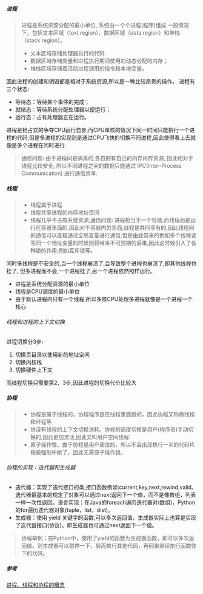 ##### 进程
> 进程是系统资源分配的最小单位, 系统由一个个进程(程序)组成
  一般情况下，包括文本区域（text region）、数据区域（data region）和堆栈（stack region）。
>  - 文本区域存储处理器执行的代码
>  - 数据区域存储变量和进程执行期间使用的动态分配的内存；
>  - 堆栈区域存储着活动过程调用的指令和本地变量。
  
因此进程的创建和销毁都是相对于系统资源,所以是一种比较昂贵的操作。
进程有三个状态:

- 等待态：等待某个事件的完成；
- 就绪态：等待系统分配处理器以便运行；
- 运行态：占有处理器正在运行。

进程是抢占式的争夺CPU运行自身,而CPU单核的情况下同一时间只能执行一个进程的代码,但是多进程的实现则是通过CPU飞快的切换不同进程,因此使得看上去就像是多个进程在同时进行.

> 通信问题: 由于进程间是隔离的,各自拥有自己的内存内存资源, 因此相对于线程比较安全, 所以不同进程之间的数据只能通过 IPC(Inter-Process Communication) 进行通信共享.

##### 线程
> - 线程属于进程
> - 线程共享进程的内存地址空间
> - 线程几乎不占有系统资源,通信问题: 进程相当于一个容器,而线程而是运行在容器里面的,因此对于容器内的东西,线程是共同享有的,因此线程间的通信可以直接通过全局变量进行通信,但是由此带来的例如多个线程读写同一个地址变量的时候则将带来不可预期的后果,因此这时候引入了各种锁的作用,例如互斥锁等。

同时多线程是不安全的,当一个线程崩溃了,会导致整个进程也崩溃了,即其他线程也挂了,
但多进程而不会,一个进程挂了,另一个进程依然照样运行。

- 进程是系统分配资源的最小单位
- 线程是CPU调度的最小单位
- 由于默认进程内只有一个线程,所以多核CPU处理多进程就像是一个进程一个核心

###### 线程和进程的上下文切换
进程切换分3步:

1. 切换页目录以使用新的地址空间
2. 切换内核栈
3. 切换硬件上下文

而线程切换只需要第2、3步,因此进程的切换代价比较大

##### 协程
> - 协程是属于线程的。协程程序是在线程里面跑的，因此协程又称微线程和纤程等
> - 协没有线程的上下文切换消耗。协程的调度切换是用户(程序员)手动切换的,因此更加灵活,因此又叫用户空间线程.
> - 原子操作性。由于协程是用户调度的，所以不会出现执行一半的代码片段被强制中断了，因此无需原子操作锁。


###### 协程的实现：迭代器和生成器

- 迭代器：实现了迭代接口的类,接口函数例如:current,key,next,rewind,valid。迭代器最基本的规定了对象可以通过next返回下一个值，而不是像数组，列表一样一次性返回。语言实现：在Java的foreach遍历迭代器对(数组)，Python的for遍历迭代器对象(tuple，list，dist)。
- 生成器：使用 yield 关键字的函数,可以多次返回值，生成器实际上也算是实现了迭代器接口(协议)。即生成器也可通过next返回下一个值。


> 协程举例：在Python中，使用了yield的函数为生成器函数，即可以多次返回值。则生成器可以暂停一下，转而执行其他代码，再回来继续执行函数往下的代码。


##### 参考
[进程、线程和协程的概念](https://juejin.im/post/5b0014b7518825426e023666)
